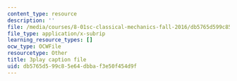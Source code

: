 ```yaml
---
content_type: resource
description: ''
file: /media/courses/8-01sc-classical-mechanics-fall-2016/db5765d599c85e64dbbaf3e50f454d9f_NbXDgm7UyVM.srt
file_type: application/x-subrip
learning_resource_types: []
ocw_type: OCWFile
resourcetype: Other
title: 3play caption file
uid: db5765d5-99c8-5e64-dbba-f3e50f454d9f
---
```

